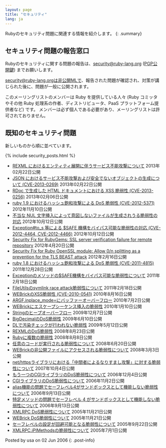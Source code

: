 ```yaml
---
layout: page
title: "セキュリティ"
lang: ja
---
```


Rubyのセキュリティ問題に関連する情報を紹介します。
{: .summary}

## セキュリティ問題の報告窓口

Rubyのセキュリティに関する問題の報告は、[security@ruby-lang.org](mailto:security@ruby-lang.org)
([PGP公開鍵](/security.asc)) までお願いします。

security@ruby-lang.orgは非公開MLで、報告された問題が確認され、対策が講じられた後に、問題が一般に公開されます。

このメーリングリストのメンバーは Ruby を提供している人々
(Ruby コミッタやその他 Ruby 処理系の作者、ディストリビュータ、PaaS プラットフォーム提供者など) です。
メンバーは必ず個人である必要があり、メーリングリストは許可されておりません。

## 既知のセキュリティ問題

新しいものから順に並べています。

{% include security_posts.html %}

* [REXML におけるエンティティ展開に伴うサービス不能攻撃について][1] 2013年02月22日公開
* [JSON におけるサービス不能攻撃および安全でないオブジェクトの生成について (CVE-2013-0269)][2]
  2013年02月22日公開
* [RDoc で生成した HTML ドキュメントにおける XSS 脆弱性 (CVE-2013-0256)][3] 2013年02月06日公開
* [ruby 1.9 におけるハッシュ飽和攻撃による DoS 脆弱性 (CVE-2012-5371)][4] 2012年11月10日公開
* [不当な NUL 文字挿入によって意図しないファイルが生成されうる脆弱性の対応][5] 2012年10月12日公開
* [Exception#to\_s 等による $SAFE 機構をバイパス可能な脆弱性の対応 (CVE-2012-4464,
  CVE-2012-4466)][6] 2012年10月12日公開
* [Security Fix for RubyGems: SSL server verification failure for remote
  repository][7] 2012年4月20日公開
* [Security Fix for Ruby OpenSSL module: Allow 0/n splitting as a
  prevention for the TLS BEAST attack][8] 2012年2月16日公開
* [ruby 1.8 におけるハッシュ飽和攻撃による DoS 脆弱性 (CVE-2011-4815)][9] 2011年12月28日公開
* [Exceptionのメソッドの$SAFE機構をバイパス可能な脆弱性について][10] 2011年2月18日公開
* [FileUtilsのsymlink race attack脆弱性について][11] 2011年2月18日公開
* [WEBrickのXSS脆弱性 (CVE-2010-0541)][12] 2010年8月16日公開
* [ARGF.inplace\_mode=にバッファーオーバーフロー][13] 2010年7月2日公開
* [WEBrickにエスケープシーケンス挿入の脆弱性](/ja/news/2010/01/10/webrick-escape-sequence-injection/)
  2010年1月10日公開
* [Stringのヒープオーバーフロー](/ja/news/2009/12/07/string/) 2009年12月7日公開
* [BigDecimalのDoS脆弱性](/ja/news/2009/06/10/dos-vulnerability-in-bigdecimal/)
  2009年6月10日公開
* [DLで汚染チェックが行われない脆弱性](/ja/news/2009/05/12/ruby-1-9-1-p129-released/)
  2009年5月12日公開
* [REXMLのDoS脆弱性](/ja/news/2008/08/23/dos-vulnerability-in-rexml/)
  2008年8月23日公開
* [Rubyに複数の脆弱性][14] 2008年8月8日公開
* [任意のコードが実行される脆弱性について](/ja/news/2008/06/20/arbitrary-code-execution-vulnerabilities)
  2008年6月20日公開
* [WEBrickの非公開ファイルにアクセスされる脆弱性について](/ja/news/2008/03/03/webrick-file-access-vulnerability/)
  2008年3月3日公開
* [net/httpsライブラリにおける「中間者によるなりすまし攻撃」に対する脆弱性について](/ja/news/2007/10/04/isecpartners-com-2007-006-rubyssl/)
  2007年10月4日公開
* [もう一つのCGIライブラリのDoS脆弱性について](/ja/news/2006/12/04/another-dos-vulnerability-in-cgi-library/)
  2006年12月4日公開
* [CGIライブラリのDoS脆弱性について](/ja/news/2006/11/02/CVE-2006-5467/) 2006年11月2日公開
* [alias機能の問題でセーフレベル4がサンドボックスとして機能しない脆弱性について](/ja/news/2006/09/13/JVN83768862/)
  2006年9月13日公開
* [特定メソッドの問題でセーフレベル 4
  がサンドボックスとして機能しない脆弱性について](/ja/news/2006/09/13/JVN13947696/)
  2006年9月13日公開
* [XMLRPC DoS脆弱性について](/ja/news/2005/11/22/20051122) 2005年11月21日公開
* [WEBrick DoS脆弱性について](/ja/news/2005/11/21/20051121) 2005年11月21日公開
* [セーフレベルの設定が回避可能となる脆弱性について](/ja/news/2005/09/22/20050922) 2005年9月22日公開
* [XMLRPC.iPIMethodsの脆弱性について](/ja/news/2005/07/01/20050701) 2005年7月1日公開

Posted by usa on 02 Jun 2006
{: .post-info}



[1]: /ja/news/2013/02/22/rexml-dos-2013-02-22/
[2]: /ja/news/2013/02/22/json-dos-cve-2013-0269/
[3]: /ja/news/2013/02/06/rdoc-xss-cve-2013-0256/
[4]: /ja/news/2012/11/09/ruby19-hashdos-cve-2012-5371/
[5]: /ja/news/2012/10/12/poisoned-NUL-byte-vulnerability/
[6]: /ja/news/2012/10/12/cve-2012-4464-cve-2012-4466/
[7]: /en/news/2012/04/20/ruby-1-9-3-p194-is-released/
[8]: /en/news/2012/02/16/security-fix-for-ruby-openssl-module-allow-0n-splitting-as-a-prevention-for-the-tls-beast-attack-/
[9]: /en/news/2011/12/28/denial-of-service-attack-was-found-for-rubys-hash-algorithm-cve-2011-4815/
[10]: /ja/news/2011/02/18/exception-methods-can-bypass-safe/
[11]: /ja/news/2011/02/18/fileutils-is-vulnerable-to-symlink-race-attacks/
[12]: /ja/news/2010/08/16/xss-in-webrick-cve-2010-0541/
[13]: /ja/news/2010/07/02/ruby-1-9-1-p429-is-released/
[14]: /ja/news/2008/08/08/multiple-vulnerabilities-in-ruby/
